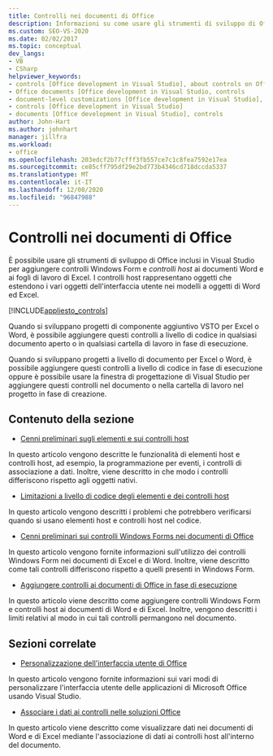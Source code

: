 ```yaml
---
title: Controlli nei documenti di Office
description: Informazioni su come usare gli strumenti di sviluppo di Office in Visual Studio per aggiungere controlli e controlli host Windows Forms ai documenti di Word e ai fogli di lavoro di Excel.
ms.custom: SEO-VS-2020
ms.date: 02/02/2017
ms.topic: conceptual
dev_langs:
- VB
- CSharp
helpviewer_keywords:
- controls [Office development in Visual Studio], about controls on Office documents
- Office documents [Office development in Visual Studio, controls
- document-level customizations [Office development in Visual Studio], controls
- controls [Office development in Visual Studio]
- documents [Office development in Visual Studio], controls
author: John-Hart
ms.author: johnhart
manager: jillfra
ms.workload:
- office
ms.openlocfilehash: 203edcf2b77cfff3fb557ce7c1c8fea7592e17ea
ms.sourcegitcommit: ce85cff795df29e2bd773b4346cd718dccda5337
ms.translationtype: MT
ms.contentlocale: it-IT
ms.lasthandoff: 12/08/2020
ms.locfileid: "96847988"
---
```

# <a name="controls-on-office-documents"></a>Controlli nei documenti di Office
  È possibile usare gli strumenti di sviluppo di Office inclusi in Visual Studio per aggiungere controlli Windows Form e *controlli host* ai documenti Word e ai fogli di lavoro di Excel. I controlli host rappresentano oggetti che estendono i vari oggetti dell'interfaccia utente nei modelli a oggetti di Word ed Excel.

 [!INCLUDE[appliesto_controls](../vsto/includes/appliesto-controls-md.md)]

 Quando si sviluppano progetti di componente aggiuntivo VSTO per Excel o Word, è possibile aggiungere questi controlli a livello di codice in qualsiasi documento aperto o in qualsiasi cartella di lavoro in fase di esecuzione.

 Quando si sviluppano progetti a livello di documento per Excel o Word, è possibile aggiungere questi controlli a livello di codice in fase di esecuzione oppure è possibile usare la finestra di progettazione di Visual Studio per aggiungere questi controlli nel documento o nella cartella di lavoro nel progetto in fase di creazione.

## <a name="in-this-section"></a>Contenuto della sezione
- [Cenni preliminari sugli elementi e sui controlli host](../vsto/host-items-and-host-controls-overview.md)

 In questo articolo vengono descritte le funzionalità di elementi host e controlli host, ad esempio, la programmazione per eventi, i controlli di associazione a dati. Inoltre, viene descritto in che modo i controlli differiscono rispetto agli oggetti nativi.

- [Limitazioni a livello di codice degli elementi e dei controlli host](../vsto/programmatic-limitations-of-host-items-and-host-controls.md)

 In questo articolo vengono descritti i problemi che potrebbero verificarsi quando si usano elementi host e controlli host nel codice.

- [Cenni preliminari sui controlli Windows Forms nei documenti di Office](../vsto/windows-forms-controls-on-office-documents-overview.md)

 In questo articolo vengono fornite informazioni sull'utilizzo dei controlli Windows Form nei documenti di Excel e di Word. Inoltre, viene descritto come tali controlli differiscono rispetto a quelli presenti in Windows Form.

- [Aggiungere controlli ai documenti di Office in fase di esecuzione](../vsto/adding-controls-to-office-documents-at-run-time.md)

 In questo articolo viene descritto come aggiungere controlli Windows Form e controlli host ai documenti di Word e di Excel. Inoltre, vengono descritti i limiti relativi al modo in cui tali controlli permangono nel documento.

## <a name="related-sections"></a>Sezioni correlate
- [Personalizzazione dell'interfaccia utente di Office](../vsto/office-ui-customization.md)

 In questo articolo vengono fornite informazioni sui vari modi di personalizzare l'interfaccia utente delle applicazioni di Microsoft Office usando Visual Studio.

- [Associare i dati ai controlli nelle soluzioni Office](../vsto/binding-data-to-controls-in-office-solutions.md)

 In questo articolo viene descritto come visualizzare dati nei documenti di Word e di Excel mediante l'associazione di dati ai controlli host all'interno del documento.
